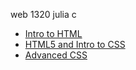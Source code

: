 web 1320 julia c

<ul>
    <li><a href="intro_to_html/index.html" target="_blank">Intro to HTML<a></li>
    <li><a href="html5_intro_css/index.html" target="_blank">HTML5 and Intro to CSS<a></li>
     <li><a href="adv_css/index.html" target="_blank">Advanced CSS<a></li>
</ul>